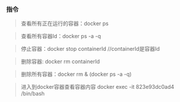 ### 指令

>  查看所有正在运行的容器：docker  ps

>  查看所有容器Id：docker ps -a -q

>  停止容器：docker stop containerId  //containerId是容器Id

>  删除容器: docker rm containerId

>  删除所有容器：docker rm & (docker ps -a -q)

>  进入到docker容器查看容器内容  docker exec -it 823e93dc0ad4 /bin/bash


